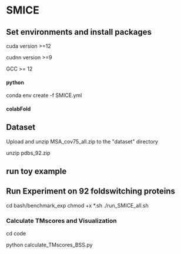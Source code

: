 # SMICE

## Set environments and install packages

cuda version >=12

cudnn version >=9

GCC >= 12

#### python
conda env create -f SMICE.yml



#### colabFold

## Dataset
Upload and unzip MSA_cov75_all.zip to the "dataset" directory

unzip pdbs_92.zip

## run toy example


## Run Experiment on 92 foldswitching proteins
cd bash/benchmark_exp
chmod +x *.sh
./run_SMICE_all.sh

### Calculate TMscores and Visualization
cd code

python calculate_TMscores_BSS.py
